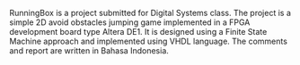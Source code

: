 RunningBox is a project submitted for Digital Systems class. 
The project is a simple 2D avoid obstacles jumping game implemented in a FPGA development board type Altera DE1.
It is designed using a Finite State Machine approach and implemented using VHDL language.
The comments and report are written in Bahasa Indonesia.
